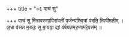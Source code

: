 +++
title = "०६ वाचं सु"

+++
वाचं॒ सु मि॑त्रावरुणा॒विरा॑वतीं प॒र्जन्य॑श्चि॒त्रां व॑दति॒ त्विषी॑मतीम् ।  
अ॒भ्रा व॑सत म॒रुतः॒ सु मा॒यया॒ द्यां व॑र्षयतमरु॒णाम॑रे॒पस॑म् ॥